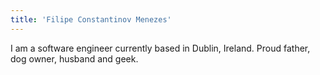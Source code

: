 ```yaml
---
title: 'Filipe Constantinov Menezes'
---
```


I am a software engineer currently based in Dublin, Ireland.
Proud father, dog owner, husband and geek.

